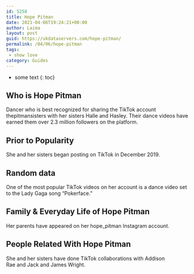 ```yaml
---
id: 5258
title: Hope Pitman
date: 2021-04-06T19:24:21+00:00
author: Laima
layout: post
guid: https://ukdataservers.com/hope-pitman/
permalink: /04/06/hope-pitman
tags:
 - show love
category: Guides
---
```


* some text
{: toc}


## Who is Hope Pitman
                  
                  
                  
Dancer who is best recognized for sharing the TikTok account thepitmansisters with her sisters Halle and Hasley. Their dance videos have earned them over 2.3 million followers on the platform. 
                  
              
            
              
            
                
                
                
## Prior to Popularity
                  
                  
                  
She and her sisters began posting on TikTok in December 2019. 
                  
              
            
              
            
                
                
                
## Random data
                  
                  
                  
One of the most popular TikTok videos on her account is a dance video set to the Lady Gaga song &#8220;Pokerface.&#8221; 
                  
              
            
              
            
                
                
                
## Family & Everyday Life of Hope Pitman
                  
                  
                  
Her parents have appeared on her hope_pitman Instagram account. 
                  
              
            
              
            
                
                
                
## People Related With Hope Pitman
                  
                  
                  
She and her sisters have done TikTok collaborations with Addison Rae and Jack and James Wright. 
                  
              
            
              
            
                
              
            
              
              
            
            
              
            
          
          
          